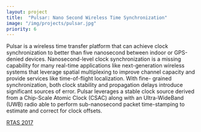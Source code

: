```yaml
---
layout: project
title:  "Pulsar: Nano Second Wireless Time Synchronization"
image: "/img/projects/pulsar.jpg"
priority: 6
---
```

Pulsar is a wireless time transfer platform that can achieve clock synchronization to better than five nanosecond between indoor or GPS-denied devices. Nanosecond-level clock synchronization is a missing capability for many real-time applications like next-generation wireless systems that leverage spatial multiplexing to improve channel capacity and provide services like time-of-flight localization. With fine- grained synchronization, both clock stability and propagation delays introduce significant sources of error. Pulsar leverages a stable clock source derived from a Chip-Scale Atomic Clock (CSAC) along with an Ultra-WideBand (UWB) radio able to perform sub-nanosecond packet time-stamping to estimate and correct for clock offsets. 

[RTAS 2017](https://users.ece.cmu.edu/~agr/resources/publications/pulsar-rtas17.pdf)